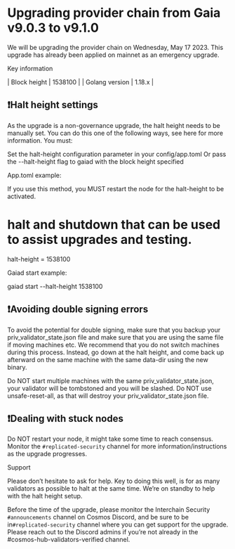 # Upgrading provider chain from Gaia v9.0.3 to v9.1.0

We will be upgrading the provider chain on Wednesday, May 17 2023. This upgrade has already been applied on mainnet as an emergency upgrade.

Key information

| Block height | 1538100 |
| Golang version | 1.18.x |

## ❗Halt height settings

As the upgrade is a non-governance upgrade, the halt height needs to be manually set. You can do this one of the following ways, see here for more information. You must:

Set the halt-height configuration parameter in your config/app.toml
Or pass the --halt-height flag to gaiad with the block height specified

App.toml example:

If you use this method, you MUST restart the node for the halt-height to be activated.

# halt and shutdown that can be used to assist upgrades and testing.
halt-height = 1538100

Gaiad start example:

gaiad start --halt-height 1538100

## ❗Avoiding double signing errors

To avoid the potential for double signing, make sure that you backup your priv_validator_state.json file and make sure that you are using the same file if moving machines etc. We recommend that you do not switch machines during this process. Instead, go down at the halt height, and come back up afterward on the same machine with the same data-dir using the new binary. 

Do NOT start multiple machines with the same priv_validator_state.json, your validator will be tombstoned and you will be slashed. 
Do NOT use unsafe-reset-all, as that will destroy your priv_validator_state.json file.

## ❗Dealing with stuck nodes

Do NOT restart your node, it might take some time to reach consensus. Monitor the `#replicated-security` channel for more information/instructions as the upgrade progresses.

Support

Please don’t hesitate to ask for help.  Key to doing this well, is for as many validators as possible to halt at the same time.  We’re on standby to help with the halt height setup. 

Before the time of the upgrade, please monitor the Interchain Security `#announcements` channel on Cosmos Discord, and be sure to be in`#replicated-security` channel where you can get support for the upgrade. 
Please reach out to the Discord admins if you’re not already in the #cosmos-hub-validators-verified channel.
